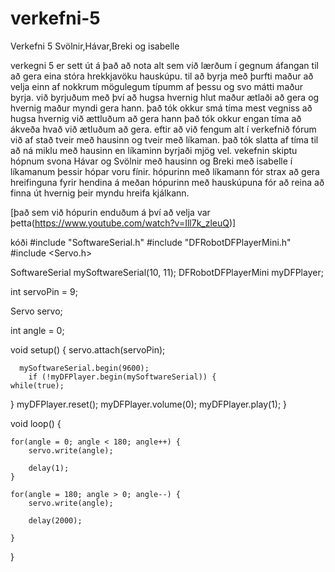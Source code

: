 # verkefni-5
Verkefni 5 
Svölnir,Hávar,Breki og isabelle

verkegni 5 er sett út á það að nota alt sem við lærðum í gegnum áfangan til að gera eina stóra hrekkjavöku hauskúpu.
til að byrja með þurfti maður að velja einn af nokkrum mögulegum típumm af þessu og svo mátti maður byrja.
við byrjuðum með því að hugsa hvernig hlut maður ætlaði að gera og hvernig maður myndi gera hann.
það tók okkur smá tíma mest vegniss að hugsa hvernig við ættluðum að gera hann það tók okkur engan tíma að ákveða hvað við ætluðum að gera.
eftir að við fengum alt í verkefnið fórum við af stað tveir með hausinn og tveir með líkaman.
það tók slatta af tíma til að ná miklu með hausinn en líkaminn byrjaði mjög vel.
vekefnin skiptu hópnum svona Hávar og Svölnir með hausinn og Breki með isabelle í líkamanum þessir hópar voru fínir.
hópurinn með líkamann fór strax að gera hreifinguna fyrir hendina á meðan hópurinn með hauskúpuna fór að reina að finna út hvernig þeir myndu hreifa kjálkann.


[það sem við hópurin enduðum á því að velja var þetta(https://www.youtube.com/watch?v=Ill7k_zleuQ)]

kóði
#include "SoftwareSerial.h"
#include "DFRobotDFPlayerMini.h"
#include <Servo.h>

SoftwareSerial mySoftwareSerial(10, 11);
DFRobotDFPlayerMini myDFPlayer;

int servoPin = 9;

Servo servo;

int angle = 0;

void setup() {
    servo.attach(servoPin);

      mySoftwareSerial.begin(9600);
        if (!myDFPlayer.begin(mySoftwareSerial)) {
    while(true);
  }
  myDFPlayer.reset();
  myDFPlayer.volume(0);
  myDFPlayer.play(1);
}

void loop() {

    for(angle = 0; angle < 180; angle++) {
        servo.write(angle);

        delay(1);
    }

    for(angle = 180; angle > 0; angle--) {
        servo.write(angle);

        delay(2000);

    }
}
